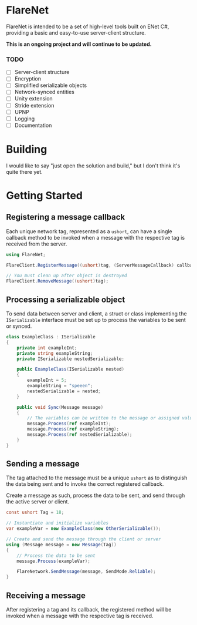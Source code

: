 # FlareNet

FlareNet is intended to be a set of high-level tools built on ENet C#, providing a basic and easy-to-use server-client structure.

**This is an ongoing project and will continue to be updated.**

### TODO

- [ ] Server-client structure
- [ ] Encryption
- [ ] Simplified serializable objects
- [ ] Network-synced entities
- [ ] Unity extension
- [ ] Stride extension
- [ ] UPNP
- [ ] Logging
- [ ] Documentation

# Building

I would like to say "just open the solution and build," but I don't think it's quite there yet.

# Getting Started

## Registering a message callback

Each unique network tag, represented as a `ushort`, can have a single callback method to be invoked when a message with the respective tag is received from the server.

```csharp
using FlareNet;

FlareClient.RegisterMessage((ushort)tag, (ServerMessageCallback) callback);

// You must clean up after object is destroyed
FlareClient.RemoveMessage((ushort)tag);
```

## Processing a serializable object

To send data between server and client, a struct or class implementing the `ISerializable` interface must be set up to process the variables to be sent or synced.

```cs
class ExampleClass : ISerializable
{
    private int exampleInt;
    private string exampleString;
    private ISerializable nestedSerializable;

    public ExampleClass(ISerializable nested)
    {
        exampleInt = 5;
        exampleString = "speeen";
        nestedSerializable = nested;
    }

    public void Sync(Message message)
    {
        // The variables can be written to the message or assigned values as read from the message
        message.Process(ref exampleInt);
        message.Process(ref exampleString);
        message.Process(ref nestedSerializable);
    }
}
```

## Sending a message

The tag attached to the message must be a unique `ushort` as to distinguish the data being sent and to invoke the correct registered callback.

Create a message as such, process the data to be sent, and send through the active server or client.

```csharp
const ushort Tag = 18;

// Instantiate and initialize variables
var exampleVar = new ExampleClass(new OtherSerializable());

// Create and send the message through the client or server
using (Message message = new Message(Tag))
{
    // Process the data to be sent
    message.Process(exampleVar);

    FlareNetwork.SendMessage(message, SendMode.Reliable);
}
```

## Receiving a message

After registering a tag and its callback, the registered method will be invoked when a message with the respective tag is received.

```cs

```
